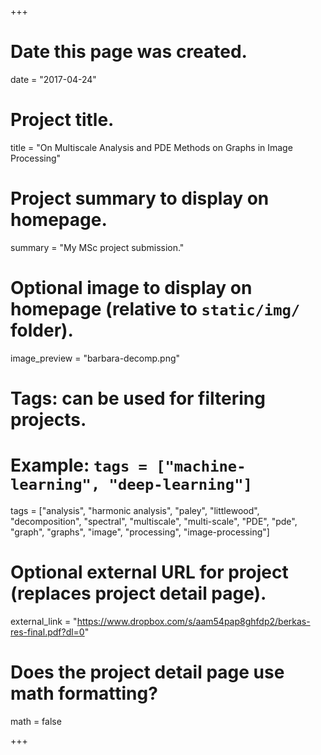 +++
# Date this page was created.
date = "2017-04-24"

# Project title.
title = "On Multiscale Analysis and PDE Methods on Graphs in Image Processing"

# Project summary to display on homepage.
summary = "My MSc project submission."

# Optional image to display on homepage (relative to `static/img/` folder).
image_preview = "barbara-decomp.png"

# Tags: can be used for filtering projects.
# Example: `tags = ["machine-learning", "deep-learning"]`
tags = ["analysis", "harmonic analysis", "paley", "littlewood", "decomposition", "spectral", "multiscale", "multi-scale", "PDE", "pde", "graph", "graphs", "image", "processing", "image-processing"]

# Optional external URL for project (replaces project detail page).
external_link = "https://www.dropbox.com/s/aam54pap8ghfdp2/berkas-res-final.pdf?dl=0"

# Does the project detail page use math formatting?
math = false

+++

